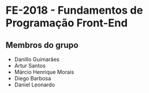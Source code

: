# FE-2018 - Fundamentos de Programação Front-End

<h2>Membros do grupo</h2>

* Danillo Guimarães
* Artur Santos
* Márcio Henrique Morais
* Diego Barbosa
* Daniel Leonardo
